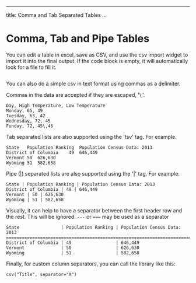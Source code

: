 
---
title: Comma and Tab Separated Tables
...

# Comma, Tab and Pipe Tables

You can edit a table in excel, save as CSV, and use the csv import widget to import it into the final output.
If the code block is empty, it will automatically look for a file to fill it.

```csv("assets\survey.csv", "Mental Health in Tech survey")
```

You can also do a simple csv in text format using commas as a delimiter.

Commas in the data are accepted if they are escaped, '\\,'.

```csv("Simple Table")
Day, High Temperature, Low Temperature
Monday, 65, 49
Tuesday, 63, 42
Wednesday, 72, 45
Funday, 72, 45\,46
```

Tab separated lists are also supported using the 'tsv' tag.  For example.

```tsv("US States (plus Washington D.C.) Population and Ranking")
State	Population Ranking	Population Census Data: 2013
District of Columbia	49	646,449
Vermont	50	626,630
Wyoming	51	582,658
```

Pipe (|) separated lists are also supported using the '|' tag.  For example.

```psv("US States (plus Washington D.C.) Population and Ranking")
State | Population Ranking | Population Census Data: 2013
District of Columbia | 49 | 646,449
Vermont | 50 | 626,630
Wyoming | 51 | 582,658
```

Visually, it can help to have a separator between the first header row and the rest. This will be 
ignored. `---` or `===` may be used as a separator

```
State                | Population Ranking | Population Census Data: 2013
========================================================================
District of Columbia | 49                 | 646,449
Vermont              | 50                 | 626,630
Wyoming              | 51                 | 582,658
```

Finally, for custom column separators, you can call the library like this:

`csv("Title", separator="X")`

